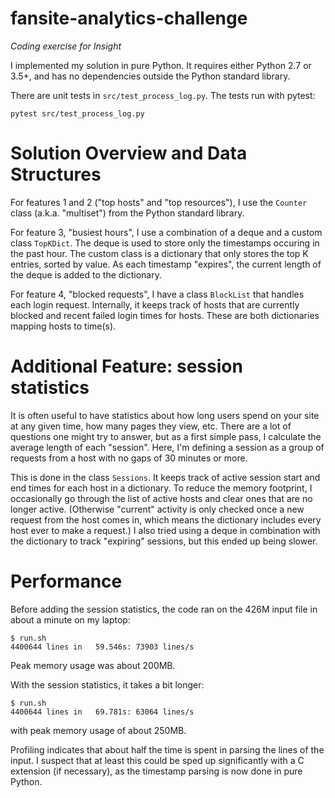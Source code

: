 # fansite-analytics-challenge

*Coding exercise for Insight*

I implemented my solution in pure Python. It requires either
Python 2.7 or 3.5+, and has no dependencies outside the Python standard library.

There are unit tests in `src/test_process_log.py`. The tests run with pytest:
```
pytest src/test_process_log.py
```

# Solution Overview and Data Structures

For features 1 and 2 ("top hosts" and "top resources"), I use
the `Counter` class (a.k.a. "multiset")  from the Python standard library.

For feature 3, "busiest hours", I use a combination of a deque and a custom
class `TopKDict`. The deque is used to store only the timestamps occuring in
the past hour. The custom class is a dictionary that only stores the top K
entries, sorted by value. As each timestamp "expires", the current length
of the deque is added to the dictionary.

For feature 4, "blocked requests", I have a class `BlockList` that handles
each login request. Internally, it keeps track of hosts that are currently
blocked and recent failed login times for hosts. These are both dictionaries
mapping hosts to time(s).


# Additional Feature: session statistics

It is often useful to have statistics about how long users spend on
your site at any given time, how many pages they view, etc. There are
a lot of questions one might try to answer, but as a first simple
pass, I calculate the average length of each "session".  Here, I'm
defining a session as a group of requests from a host with no gaps
of 30 minutes or more.

This is done in the class `Sessions`. It keeps track of active session start
and end times for each host in a dictionary. To reduce the memory footprint,
I occasionally go through the list of active hosts and clear ones that are
no longer active. (Otherwise "current" activity is only checked once a new
request from the host comes in, which means the dictionary includes every host
ever to make a request.) I also tried using a deque in combination with the
dictionary to track "expiring" sessions, but this ended up being slower.


# Performance

Before adding the session statistics, the code ran on the 426M input
file in about a minute on my laptop:
```
$ run.sh 
4400644 lines in   59.546s: 73903 lines/s
```
Peak memory usage was about 200MB.

With the session statistics, it takes a bit longer:
```
$ run.sh 
4400644 lines in   69.781s: 63064 lines/s
```
with peak memory usage of about 250MB.

Profiling indicates that about half the time is spent in parsing the
lines of the input. I suspect that at least this could be sped up
significantly with a C extension (if necessary), as the timestamp
parsing is now done in pure Python.
